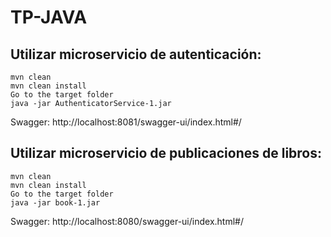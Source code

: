 # TP-JAVA

## Utilizar microservicio de autenticación:
```
mvn clean
mvn clean install
Go to the target folder
java -jar AuthenticatorService-1.jar
```



Swagger: http://localhost:8081/swagger-ui/index.html#/

## Utilizar microservicio de publicaciones de libros:
```
mvn clean
mvn clean install
Go to the target folder
java -jar book-1.jar
```

Swagger: http://localhost:8080/swagger-ui/index.html#/
